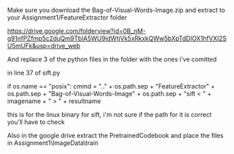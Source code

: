 Make sure you download the Bag-of-Visual-Words-Image.zip and extract to your Assignment1/FeatureExtractor folder

https://drive.google.com/folderview?id=0B_nM-g91nfPZfmp5c2duQm9TblA5WU9idWtjVk5xRkxkQWw5bXpTdDlOX1hfVXI2SU5mUFk&usp=drive_web

And replace 3 of the python files in the folder with the ones i've comitted	

in line 37 of sift.py

if os.name == "posix":
            cmmd = ".." + os.path.sep + "FeatureExtractor" + os.path.sep + "Bag-of-Visual-Words-Image" + os.path.sep + "sift < " + imagename + " > " + resultname

this is for the linux binary for sift, i'm not sure if the path for it is correct you'll have to check

Also in the google drive extract the PretrainedCodebook and place the files in Assignment1\ImageData\train